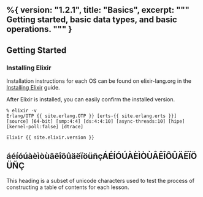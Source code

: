 %{
  version: "1.2.1",
  title: "Basics",
  excerpt: """
  Getting started, basic data types, and basic operations.
  """
}
---

## Getting Started

### Installing Elixir

Installation instructions for each OS can be found on elixir-lang.org in the [Installing Elixir](http://elixir-lang.org/install.html) guide.

After Elixir is installed, you can easily confirm the installed version.

    % elixir -v
    Erlang/OTP {{ site.erlang.OTP }} [erts-{{ site.erlang.erts }}] [source] [64-bit] [smp:4:4] [ds:4:4:10] [async-threads:10] [hipe] [kernel-poll:false] [dtrace]

    Elixir {{ site.elixir.version }}

## áéíóúàèìòùâêîôûäëïöüñçÁÉÍÓÚÀÈÌÒÙÂÊÎÔÛÄËÏÖÜÑÇ

This heading is a subset of unicode characters used to test the process of constructing a table of contents for each lesson.